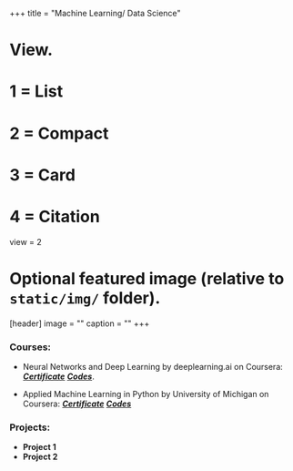 +++
title = "Machine Learning/ Data Science"

# View.
#   1 = List
#   2 = Compact
#   3 = Card
#   4 = Citation
view = 2

# Optional featured image (relative to `static/img/` folder).
[header]
image = ""
caption = ""
+++

### Courses:

* Neural Networks and Deep Learning by deeplearning.ai on Coursera: [***Certificate***](https://www.coursera.org/account/accomplishments/certificate/9KEXVC9NF4M9)
 [***Codes***](https://github.com/jugalm/Neural-Networks-and-Deep-Learning-by-deeplearning.ai).

* Applied Machine Learning in Python by University of Michigan on Coursera: [***Certificate***](https://www.coursera.org/account/accomplishments/certificate/ZJKGQGPS93RW)
  [***Codes***](https://github.com/jugalm/Applied-Machine-Learning-in-Python-University-of-Michigan)


### Projects:

* **Project 1**
* **Project 2**
